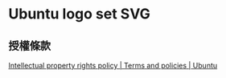 # Ubuntu logo set SVG
## 授權條款
[Intellectual property rights policy | Terms and policies | Ubuntu](http://www.ubuntu.com/legal/terms-and-policies/intellectual-property-policy)